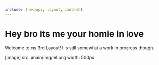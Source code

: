 ```yaml
---
include: [nekoapi, layout, content]
---
```


# Hey bro its me your homie in love

Welcome to my 3rd Layout! It's still somewhat a work in progress though.

[image]
    src: /main/img/lel.png
    width: 500px
